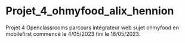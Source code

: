 # Projet_4_ohmyfood_alix_hennion
Projet 4 Openclassrooms parcours intégrateur web sujet ohmyfood en mobilefirst commencé le 4/05/2023 fini le 18/05/2023.

